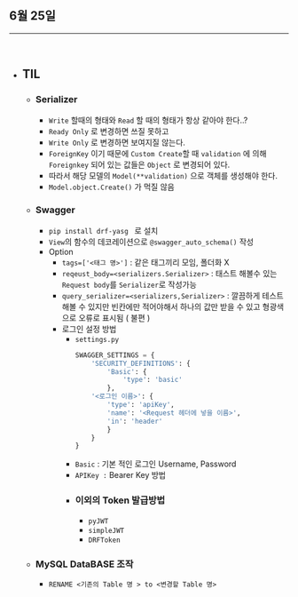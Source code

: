 ## 6월 25일


***

<br>

* ## TIL
  * ### Serializer
    * `Write` 할때의 형태와 `Read` 할 때의 형태가 항상 같아야 한다..?
    * `Ready Only` 로 변경하면 쓰질 못하고 
    * `Write Only` 로 변경하면 보여지질 않는다. 
    * `ForeignKey` 이기 때문에 `Custom Create`할 때 `validation` 에 의해 `Foreignkey` 되어 있는 값들은 `Object` 로 변경되어 있다. 
    * 따라서 해당 모델의 `Model(**validation)` 으로 객체를 생성해야 한다.
    * `Model.object.Create()` 가 먹질 않음 
  * ### Swagger 
    * `pip install drf-yasg ` 로 설치 
    * `View`의 함수의 데코레이션으로 `@swagger_auto_schema()` 작성
    * Option 
      * `tags=['<태그 명>']` : 같은 태그끼리 모임, 폴더화 X
      * `reqeust_body=<serializers.Serializer>` : 태스트 해볼수 있는` Request body`를 `Serializer`로 작성가능
      * `query_serializer=<serializers,Serializer>` : 깔끔하게 테스트해볼 수 있지만 빈칸에만 적어야해서 하나의 값만 받을 수 있고 형광색으로 오류로 표시됨 ( 불편 )
      * 로그인 설정 방법 
        * `settings.py `
            ```python
            SWAGGER_SETTINGS = {
                'SECURITY_DEFINITIONS': {
                    'Basic': {
                        'type': 'basic'
                    },
                '<로그인 이름>': {
                    'type': 'apiKey',
                    'name': '<Request 헤더에 넣을 이름>',
                    'in': 'header'
                    }
                }
            }
            ```
        * `Basic` : 기본 적인 로그인 Username, Password
        * `APIKey :` Bearer Key 방법
        * ### 이외의 Token 발급방법 
          * `pyJWT` 
          * `simpleJWT`
          * `DRFToken`
  * ### MySQL DataBASE 조작
    * ```MySQL
      RENAME <기존의 Table 명 > to <변경할 Table 명>
      ```